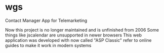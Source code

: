 # wgs
Contact Manager App for Telemarketing

Now this project is no longer maintained and is unfinished from 2006
Some things like jscalendar are unsupported in newer browsers
This web application was developed with now called "ASP Classic"
refer to online guides to make it work in modern systems